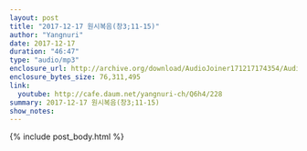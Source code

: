 ```yaml
---
layout: post
title: "2017-12-17 원시복음(창3;11-15)"
author: "Yangnuri"
date: 2017-12-17
duration: "46:47"
type: "audio/mp3"
enclosure_url: http://archive.org/download/AudioJoiner171217174354/AudioJoiner171217174354.mp3
enclosure_bytes_size: 76,311,495
link:
  youtube: http://cafe.daum.net/yangnuri-ch/Q6h4/228
summary: 2017-12-17 원시복음(창3;11-15)
show_notes:
---
```



{% include post_body.html %}
